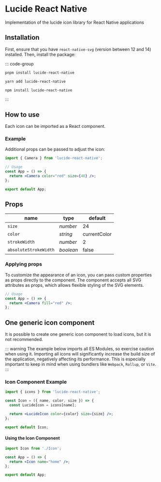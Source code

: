 # Lucide React Native

Implementation of the lucide icon library for React Native applications

## Installation

First, ensure that you have `react-native-svg` (version between 12 and 14) installed. Then, install the package:

::: code-group

```sh [pnpm]
pnpm install lucide-react-native
```

```sh [yarn]
yarn add lucide-react-native
```

```sh [npm]
npm install lucide-react-native
```

:::

## How to use

Each icon can be imported as a React component.

### Example

Additional props can be passed to adjust the icon:

```jsx
import { Camera } from 'lucide-react-native';

// Usage
const App = () => {
  return <Camera color="red" size={48} />;
};

export default App;
```

## Props

| name                  | type      | default      |
| --------------------- | --------- | ------------ |
| `size`                | *number*  | 24           |
| `color`               | *string*  | currentColor |
| `strokeWidth`         | *number*  | 2            |
| `absoluteStrokeWidth` | *boolean* | false        |

### Applying props

To customize the appearance of an icon, you can pass custom properties as props directly to the component. The component accepts all SVG attributes as props, which allows flexible styling of the SVG elements.

```jsx
// Usage
const App = () => {
  return <Camera fill="red" />;
};
```

## One generic icon component

It is possible to create one generic icon component to load icons, but it is not recommended.

::: warning
The example below imports all ES Modules, so exercise caution when using it. Importing all icons will significantly increase the build size of the application, negatively affecting its performance. This is especially important  to keep in mind when using bundlers like `Webpack`, `Rollup`, or `Vite`.
:::

### Icon Component Example

```jsx
import { icons } from 'lucide-react-native';

const Icon = ({ name, color, size }) => {
  const LucideIcon = icons[name];

  return <LucideIcon color={color} size={size} />;
};

export default Icon;
```

#### Using the Icon Component

```jsx
import Icon from './Icon';

const App = () => {
  return <Icon name="home" />;
};

export default App;
```
